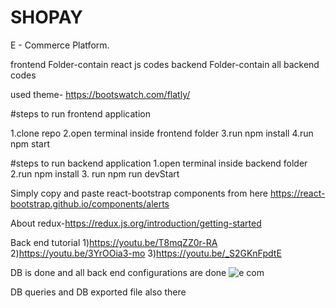 # SHOPAY
E - Commerce Platform.

frontend Folder-contain react js codes
backend Folder-contain all backend codes



used theme- https://bootswatch.com/flatly/

#steps to run frontend application

1.clone repo
2.open terminal inside frontend folder
3.run npm install
4.run npm start

#steps to run backend application
1.open terminal inside backend folder
2.run npm install
3. run npm run devStart


Simply copy and paste react-bootstrap components from here https://react-bootstrap.github.io/components/alerts

About redux-https://redux.js.org/introduction/getting-started

Back end tutorial
1)https://youtu.be/T8mqZZ0r-RA
2)https://youtu.be/3YrOOia3-mo
3)https://youtu.be/_S2GKnFpdtE

DB is done and all back end configurations are done
![e com](https://user-images.githubusercontent.com/60981141/163620542-6c8214db-f07a-435f-817f-7c9c32ed91e4.jpg)

DB queries and DB exported file also there
